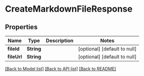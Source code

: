 # CreateMarkdownFileResponse
## Properties

| Name | Type | Description | Notes |
|------------ | ------------- | ------------- | -------------|
| **fileId** | **String** |  | [optional] [default to null] |
| **fileUrl** | **String** |  | [optional] [default to null] |

[[Back to Model list]](../README.md#documentation-for-models) [[Back to API list]](../README.md#documentation-for-api-endpoints) [[Back to README]](../README.md)

